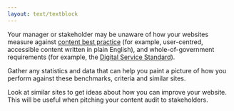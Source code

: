```yaml
---
layout: text/textblock
---
```


Your manager or stakeholder may be unaware of how your websites measure against [content best practice](https://guides.service.gov.au/content-guide/) (for example, user-centred, accessible content written in plain English), and whole-of-government requirements (for example, the [Digital Service Standard](/digital-service-standard/)).

Gather any statistics and data that can help you paint a picture of how you perform against these benchmarks, criteria and similar sites.

Look at similar sites to get ideas about how you can improve your website. This will be useful when pitching your content audit to stakeholders.
